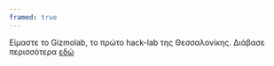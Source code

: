 ```yaml
---
framed: true
---
```

Είμαστε το Gizmolab, το πρώτο hack-lab της Θεσσαλονίκης. Διάβασε περισσότερα
[εδώ](/about)

